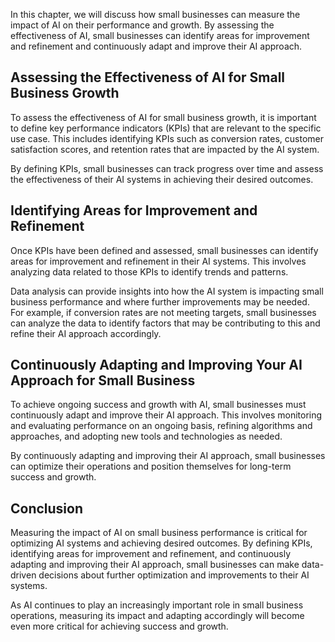 
In this chapter, we will discuss how small businesses can measure the impact of AI on their performance and growth. By assessing the effectiveness of AI, small businesses can identify areas for improvement and refinement and continuously adapt and improve their AI approach.

Assessing the Effectiveness of AI for Small Business Growth
-----------------------------------------------------------

To assess the effectiveness of AI for small business growth, it is important to define key performance indicators (KPIs) that are relevant to the specific use case. This includes identifying KPIs such as conversion rates, customer satisfaction scores, and retention rates that are impacted by the AI system.

By defining KPIs, small businesses can track progress over time and assess the effectiveness of their AI systems in achieving their desired outcomes.

Identifying Areas for Improvement and Refinement
------------------------------------------------

Once KPIs have been defined and assessed, small businesses can identify areas for improvement and refinement in their AI systems. This involves analyzing data related to those KPIs to identify trends and patterns.

Data analysis can provide insights into how the AI system is impacting small business performance and where further improvements may be needed. For example, if conversion rates are not meeting targets, small businesses can analyze the data to identify factors that may be contributing to this and refine their AI approach accordingly.

Continuously Adapting and Improving Your AI Approach for Small Business
-----------------------------------------------------------------------

To achieve ongoing success and growth with AI, small businesses must continuously adapt and improve their AI approach. This involves monitoring and evaluating performance on an ongoing basis, refining algorithms and approaches, and adopting new tools and technologies as needed.

By continuously adapting and improving their AI approach, small businesses can optimize their operations and position themselves for long-term success and growth.

Conclusion
----------

Measuring the impact of AI on small business performance is critical for optimizing AI systems and achieving desired outcomes. By defining KPIs, identifying areas for improvement and refinement, and continuously adapting and improving their AI approach, small businesses can make data-driven decisions about further optimization and improvements to their AI systems.

As AI continues to play an increasingly important role in small business operations, measuring its impact and adapting accordingly will become even more critical for achieving success and growth.
